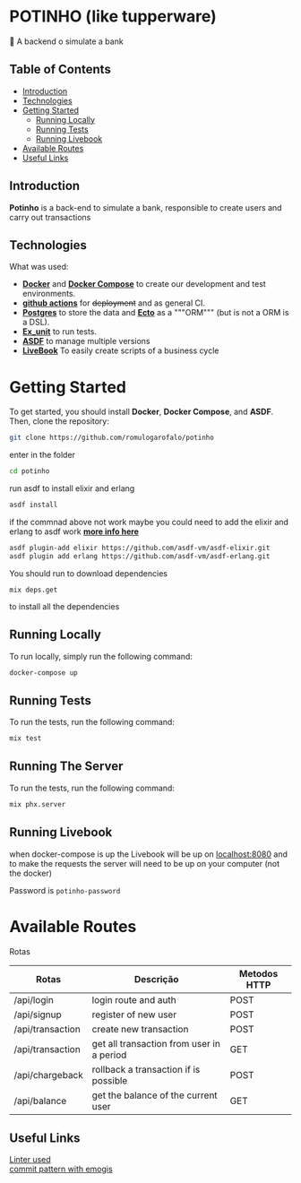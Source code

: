 # POTINHO (like tupperware)

 🍯 A backend o simulate a bank

## Table of Contents
- [Introduction](#introduction)
- [Technologies](#Technologies)
- [Getting Started](#getting-started)
  - [Running Locally](#running-locally)
  - [Running Tests](#running-tests)
  - [Running Livebook](#running-livebook)
- [Available Routes](#available-routes)
- [Useful Links](#useful-links)  
  
## Introduction
**Potinho** is a back-end to simulate a bank, responsible to create users and carry out transactions

## Technologies
What was used:
- **[Docker](https://docs.docker.com)** and **[Docker Compose](https://docs.docker.com/compose/)** to create our development and test environments.
- **[github actions](https://github.com/features/actions)** for ~~deployment~~ and as general CI.
- **[Postgres](https://www.postgresql.org/)** to store the data and **[Ecto](https://hexdocs.pm/ecto/Ecto.html)** as a """ORM""" (but is not a ORM is a DSL).
- **[Ex_unit](https://hexdocs.pm/ex_unit/main/ExUnit.html)** to run tests.
- **[ASDF](https://asdf-vm.com/)** to manage multiple versions
- **[LiveBook](https://livebook.dev/)** To easily create scripts of a business cycle

# Getting Started
To get started, you should install **Docker**, **Docker Compose**, and **ASDF**.
Then, clone the repository:
```sh
git clone https://github.com/romulogarofalo/potinho
```
enter in the folder
```sh
cd potinho
```

run asdf to install elixir and erlang
```sh
asdf install
```

if the commnad above not work maybe you could need to add the elixir and erlang to asdf work **[more info here](https://github.com/asdf-vm/asdf-elixir)**
```sh
asdf plugin-add elixir https://github.com/asdf-vm/asdf-elixir.git
asdf plugin add erlang https://github.com/asdf-vm/asdf-erlang.git

```

You should run to download dependencies
```
mix deps.get
```
to install all the dependencies
## Running Locally
To run locally, simply run the following command:
```sh
docker-compose up
```
## Running Tests
To run the tests, run the following command:
```sh
mix test
```
## Running The Server
To run the tests, run the following command:
```sh
mix phx.server
```

## Running Livebook
when docker-compose is up the Livebook will be up on [localhost:8080](localhost:8080) and to make the requests the server will need to be up on your computer (not the docker)

Password is `potinho-password`


# Available Routes

Rotas 

| Rotas                  | Descrição                                  | Metodos HTTP |
|------------------------|--------------------------------------------|--------------|
|/api/login              | login route and auth                       | POST         |
|/api/signup             | register of new user                       | POST         |
|/api/transaction        | create new transaction                     | POST         |
|/api/transaction        | get all transaction from user in a period  | GET          |
|/api/chargeback         | rollback a transaction if is possible      | POST         |
|/api/balance            | get the balance of the current user        | GET          |


## Useful Links
[Linter used](https://hex.pm/packages/credo) <br>
[commit pattern with emogis](https://gitmoji.dev/)
